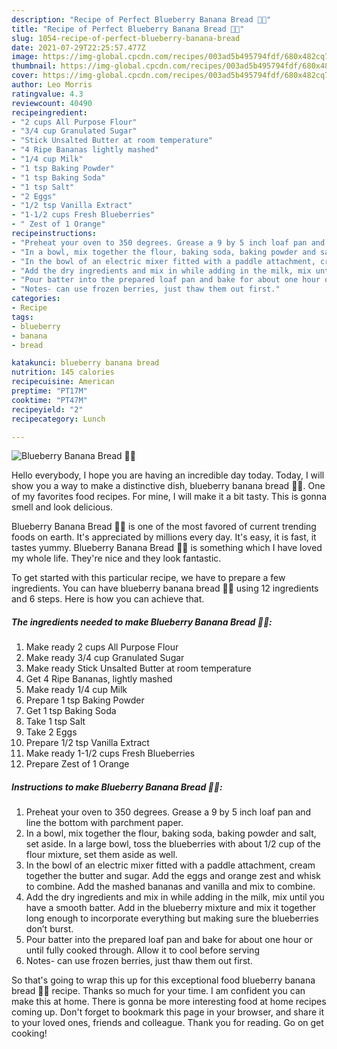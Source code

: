 ```yaml
---
description: "Recipe of Perfect Blueberry Banana Bread 🍌🍞"
title: "Recipe of Perfect Blueberry Banana Bread 🍌🍞"
slug: 1054-recipe-of-perfect-blueberry-banana-bread
date: 2021-07-29T22:25:57.477Z
image: https://img-global.cpcdn.com/recipes/003ad5b495794fdf/680x482cq70/blueberry-banana-bread-recipe-main-photo.jpg
thumbnail: https://img-global.cpcdn.com/recipes/003ad5b495794fdf/680x482cq70/blueberry-banana-bread-recipe-main-photo.jpg
cover: https://img-global.cpcdn.com/recipes/003ad5b495794fdf/680x482cq70/blueberry-banana-bread-recipe-main-photo.jpg
author: Leo Morris
ratingvalue: 4.3
reviewcount: 40490
recipeingredient:
- "2 cups All Purpose Flour"
- "3/4 cup Granulated Sugar"
- "Stick Unsalted Butter at room temperature"
- "4 Ripe Bananas lightly mashed"
- "1/4 cup Milk"
- "1 tsp Baking Powder"
- "1 tsp Baking Soda"
- "1 tsp Salt"
- "2 Eggs"
- "1/2 tsp Vanilla Extract"
- "1-1/2 cups Fresh Blueberries"
- " Zest of 1 Orange"
recipeinstructions:
- "Preheat your oven to 350 degrees. Grease a 9 by 5 inch loaf pan and line the bottom with parchment paper."
- "In a bowl, mix together the flour, baking soda, baking powder and salt, set aside. In a large bowl, toss the blueberries with about 1/2 cup of the flour mixture, set them aside as well."
- "In the bowl of an electric mixer fitted with a paddle attachment, cream together the butter and sugar. Add the eggs and orange zest and whisk to combine. Add the mashed bananas and vanilla and mix to combine."
- "Add the dry ingredients and mix in while adding in the milk, mix until you have a smooth batter. Add in the blueberry mixture and mix it together long enough to incorporate everything but making sure the blueberries don’t burst."
- "Pour batter into the prepared loaf pan and bake for about one hour or until fully cooked through. Allow it to cool before serving"
- "Notes- can use frozen berries, just thaw them out first."
categories:
- Recipe
tags:
- blueberry
- banana
- bread

katakunci: blueberry banana bread 
nutrition: 145 calories
recipecuisine: American
preptime: "PT17M"
cooktime: "PT47M"
recipeyield: "2"
recipecategory: Lunch

---
```



![Blueberry Banana Bread 🍌🍞](https://img-global.cpcdn.com/recipes/003ad5b495794fdf/680x482cq70/blueberry-banana-bread-recipe-main-photo.jpg)

Hello everybody, I hope you are having an incredible day today. Today, I will show you a way to make a distinctive dish, blueberry banana bread 🍌🍞. One of my favorites food recipes. For mine, I will make it a bit tasty. This is gonna smell and look delicious.



Blueberry Banana Bread 🍌🍞 is one of the most favored of current trending foods on earth. It's appreciated by millions every day. It's easy, it is fast, it tastes yummy. Blueberry Banana Bread 🍌🍞 is something which I have loved my whole life. They're nice and they look fantastic.


To get started with this particular recipe, we have to prepare a few ingredients. You can have blueberry banana bread 🍌🍞 using 12 ingredients and 6 steps. Here is how you can achieve that.

<!--inarticleads1-->

##### The ingredients needed to make Blueberry Banana Bread 🍌🍞:

1. Make ready 2 cups All Purpose Flour
1. Make ready 3/4 cup Granulated Sugar
1. Make ready Stick Unsalted Butter at room temperature
1. Get 4 Ripe Bananas, lightly mashed
1. Make ready 1/4 cup Milk
1. Prepare 1 tsp Baking Powder
1. Get 1 tsp Baking Soda
1. Take 1 tsp Salt
1. Take 2 Eggs
1. Prepare 1/2 tsp Vanilla Extract
1. Make ready 1-1/2 cups Fresh Blueberries
1. Prepare  Zest of 1 Orange




<!--inarticleads2-->

##### Instructions to make Blueberry Banana Bread 🍌🍞:

1. Preheat your oven to 350 degrees. Grease a 9 by 5 inch loaf pan and line the bottom with parchment paper.
1. In a bowl, mix together the flour, baking soda, baking powder and salt, set aside. In a large bowl, toss the blueberries with about 1/2 cup of the flour mixture, set them aside as well.
1. In the bowl of an electric mixer fitted with a paddle attachment, cream together the butter and sugar. Add the eggs and orange zest and whisk to combine. Add the mashed bananas and vanilla and mix to combine.
1. Add the dry ingredients and mix in while adding in the milk, mix until you have a smooth batter. Add in the blueberry mixture and mix it together long enough to incorporate everything but making sure the blueberries don’t burst.
1. Pour batter into the prepared loaf pan and bake for about one hour or until fully cooked through. Allow it to cool before serving
1. Notes- can use frozen berries, just thaw them out first.




So that's going to wrap this up for this exceptional food blueberry banana bread 🍌🍞 recipe. Thanks so much for your time. I am confident you can make this at home. There is gonna be more interesting food at home recipes coming up. Don't forget to bookmark this page in your browser, and share it to your loved ones, friends and colleague. Thank you for reading. Go on get cooking!
